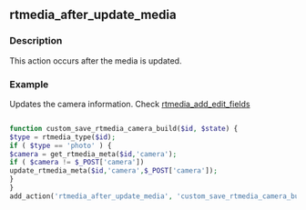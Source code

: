 ## rtmedia_after_update_media

### Description


This action occurs after the media is updated.

### Example


Updates the camera information. Check [rtmedia_add_edit_fields](./rtmedia-add-edit-fields.md)

```php

function custom_save_rtmedia_camera_build($id, $state) {
$type = rtmedia_type($id);
if ( $type == 'photo' ) {
$camera = get_rtmedia_meta($id,'camera');
if ( $camera != $_POST['camera'])
update_rtmedia_meta($id,'camera',$_POST['camera']);
}
}
add_action('rtmedia_after_update_media', 'custom_save_rtmedia_camera_build', 10,2);
```
